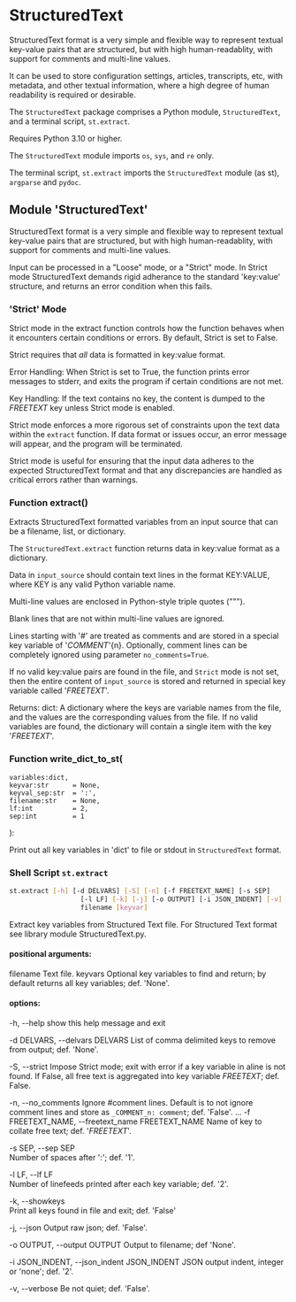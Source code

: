 # StructuredText
StructuredText format is a very simple and flexible way to represent textual key-value pairs that are structured, but with high human-readablity, with support for comments and multi-line values.

It can be used to store configuration settings, articles, transcripts, etc, with metadata, and other textual information, where a high degree of human readability is required or desirable.

The `StructuredText` package comprises a Python module, `StructuredText`, and a terminal script, `st.extract`.

Requires Python 3.10 or higher.

The `StructuredText` module imports `os`, `sys`, and `re` only.

The terminal script, `st.extract` imports the `StructuredText` module (as st), `argparse` and `pydoc`.

## Module 'StructuredText'

StructuredText format is a very simple and flexible way to represent textual key-value pairs that are structured, but with high human-readablity, with support for comments and multi-line values.

Input can be processed in a "Loose" mode, or a "Strict" mode.  In Strict mode StructuredText demands rigid adherance to the standard 'key:value' structure, and returns an error condition when this fails.

### 'Strict' Mode
Strict mode in the extract function controls how the function 
behaves when it encounters certain conditions or errors. 
By default, Strict is set to False.

Strict requires that *all* data is formatted in key:value format.

Error Handling: When Strict is set to True, the function prints 
error messages to stderr, and exits the program if certain 
conditions are not met.

Key Handling: If the text contains no key, the content is dumped
to the _FREETEXT_ key unless Strict mode is enabled.

Strict mode enforces a more rigorous set of constraints upon the 
text data within the `extract` function. If data format or issues
occur, an error message will appear, and the program will be 
terminated. 

Strict mode is useful for ensuring that the input data adheres 
to the expected StructuredText format and that any discrepancies 
are handled as critical errors rather than warnings.

### Function extract()
Extracts StructuredText formatted variables from an input source that can be a filename, list, or dictionary. 

  The `StructuredText.extract` function returns data in key:value format as a dictionary.

  Data in `input_source` should contain text lines in the format KEY:VALUE, where KEY is any valid Python variable name. 

  Multi-line values are enclosed in Python-style triple quotes (""").

  Blank lines that are not within multi-line values are ignored.

  Lines starting with '#' are treated as comments and are stored in a special key variable of '_COMMENT_'{n}. Optionally, comment
  lines can be completely ignored using parameter `no_comments=True`.

  If no valid key:value pairs are found in the file, and `Strict` mode is not set, then the entire content of `input_source` is stored and returned in special key variable called '_FREETEXT_'.

  Returns:
  dict: A dictionary where the keys are variable names from the file, and the values are the corresponding values from the file. 
  If no valid variables are found, the dictionary will contain a single item with the key '_FREETEXT_'.

### Function write_dict_to_st( 
    variables:dict, 
    keyvar:str      = None, 
    keyval_sep:str  = ':',    
    filename:str    = None, 
    lf:int          = 2, 
    sep:int         = 1
  ):

  Print out all key variables in 'dict' to file or stdout in `StructuredText` format. 


### Shell Script `st.extract`

```bash
st.extract [-h] [-d DELVARS] [-S] [-n] [-f FREETEXT_NAME] [-s SEP]
                  [-l LF] [-k] [-j] [-o OUTPUT] [-i JSON_INDENT] [-v]
                  filename [keyvar]
```

Extract key variables from Structured Text file.
For Structured Text format see library module StructuredText.py.

#### positional arguments:
  filename              Text file.
  keyvars               Optional key variables to find and return;
                        by default returns all key variables; def. 'None'.

#### options:
  -h, --help            show this help message and exit

  -d DELVARS, --delvars DELVARS
                        List of comma delimited keys to remove from output; def. 'None'.
  
  -S, --strict
                        Impose Strict mode; exit with error if a key variable in aline is not found.
                        If False, all free text is aggregated into key variable _FREETEXT_; def. False.
  
  -n, --no_comments
                        Ignore #comment lines. Default is to not ignore comment lines and store as `_COMMENT_n: comment`; def. 'False'.
  ...
  -f FREETEXT_NAME, --freetext_name FREETEXT_NAME
                        Name of key to collate free text; def. '_FREETEXT_'.
  
  -s SEP, --sep SEP     
                        Number of spaces after ':'; def. '1'.
  
  -l LF, --lf LF        
                        Number of linefeeds printed after each key variable; def. '2'.
  
  -k, --showkeys        
                        Print all keys found in file and exit; def. 'False'
  
  -j, --json            Output raw json; def. 'False'.
  
  -o OUTPUT, --output OUTPUT
                        Output to filename; def 'None'.
  
  -i JSON_INDENT, --json_indent JSON_INDENT
                        JSON output indent, integer or 'none'; def. '2'.
  
  -v, --verbose         Be not quiet; def. 'False'.

